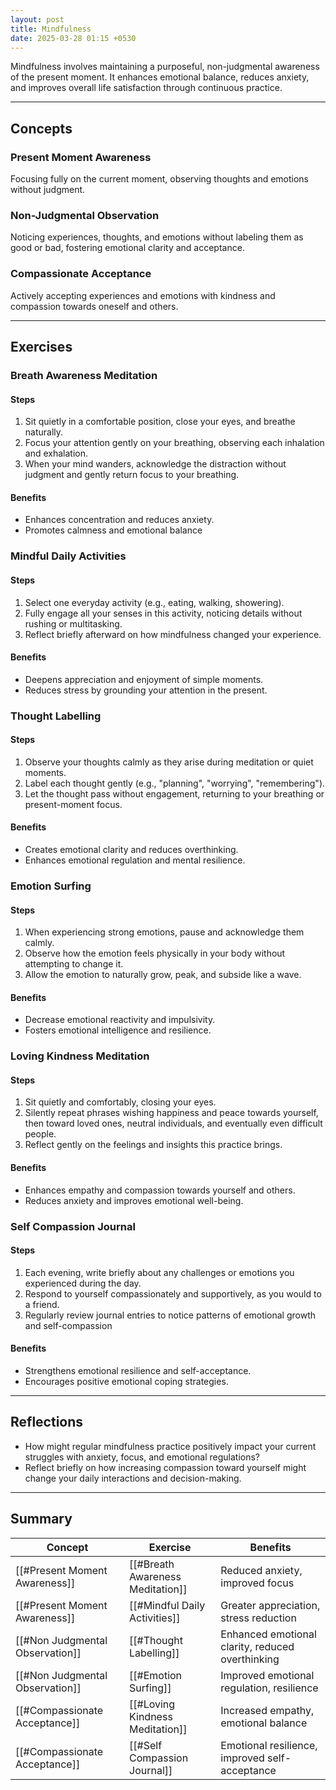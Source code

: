 ```yaml
---
layout: post
title: Mindfulness
date: 2025-03-28 01:15 +0530
---
```


Mindfulness involves maintaining a purposeful, non-judgmental awareness of the present moment. It enhances emotional balance, reduces anxiety, and improves overall life satisfaction through continuous practice.

---

## Concepts

### Present Moment Awareness

Focusing fully on the current moment, observing thoughts and emotions without judgment.

### Non-Judgmental Observation

Noticing experiences, thoughts, and emotions without labeling them as good or bad, fostering emotional clarity and acceptance.

### Compassionate Acceptance

Actively accepting experiences and emotions with kindness and compassion towards oneself and others.

---

## Exercises

### Breath Awareness Meditation

#### Steps

1. Sit quietly in a comfortable position, close your eyes, and breathe naturally.
2. Focus your attention gently on your breathing, observing each inhalation and exhalation.
3. When your mind wanders, acknowledge the distraction without judgment and gently return focus to your breathing.

#### Benefits

- Enhances concentration and reduces anxiety.
- Promotes calmness and emotional balance

### Mindful Daily Activities

#### Steps

1. Select one everyday activity (e.g., eating, walking, showering).
2. Fully engage all your senses in this activity, noticing details without rushing or multitasking.
3. Reflect briefly afterward on how mindfulness changed your experience.

#### Benefits

- Deepens appreciation and enjoyment of simple moments.
- Reduces stress by grounding your attention in the present.

### Thought Labelling

#### Steps

1. Observe your thoughts calmly as they arise during meditation or quiet moments.
2. Label each thought gently (e.g., "planning", "worrying", "remembering").
3. Let the thought pass without engagement, returning to your breathing or present-moment focus.

#### Benefits

- Creates emotional clarity and reduces overthinking.
- Enhances emotional regulation and mental resilience.

### Emotion Surfing

#### Steps

1. When experiencing strong emotions, pause and acknowledge them calmly.
2. Observe how the emotion feels physically in your body without attempting to change it.
3. Allow the emotion to naturally grow, peak, and subside like a wave.

#### Benefits

- Decrease emotional reactivity and impulsivity.
- Fosters emotional intelligence and resilience.

### Loving Kindness Meditation

#### Steps

1. Sit quietly and comfortably, closing your eyes.
2. Silently repeat phrases wishing happiness and peace towards yourself, then toward loved ones, neutral individuals, and eventually even difficult people.
3. Reflect gently on the feelings and insights this practice brings.

#### Benefits

- Enhances empathy and compassion towards yourself and others.
- Reduces anxiety and improves emotional well-being.

### Self Compassion Journal

#### Steps

1. Each evening, write briefly about any challenges or emotions you experienced during the day.
2. Respond to yourself compassionately and supportively, as you would to a friend.
3. Regularly review journal entries to notice patterns of emotional growth and self-compassion

#### Benefits

- Strengthens emotional resilience and self-acceptance.
- Encourages positive emotional coping strategies.

---

## Reflections

- How might regular mindfulness practice positively impact your current struggles with anxiety, focus, and emotional regulations?
- Reflect briefly on how increasing compassion toward yourself might change your daily interactions and decision-making.

---

## Summary

| Concept                         | Exercise                         | Benefits                                         |
| ------------------------------- | -------------------------------- | ------------------------------------------------ |
| [[#Present Moment Awareness]]   | [[#Breath Awareness Meditation]] | Reduced anxiety, improved focus                  |
| [[#Present Moment Awareness]]   | [[#Mindful Daily Activities]]    | Greater appreciation, stress reduction           |
| [[#Non Judgmental Observation]] | [[#Thought Labelling]]           | Enhanced emotional clarity, reduced overthinking |
| [[#Non Judgmental Observation]] | [[#Emotion Surfing]]             | Improved emotional regulation, resilience        |
| [[#Compassionate Acceptance]]   | [[#Loving Kindness Meditation]]  | Increased empathy, emotional balance             |
| [[#Compassionate Acceptance]]   | [[#Self Compassion Journal]]     | Emotional resilience, improved self-acceptance   |
